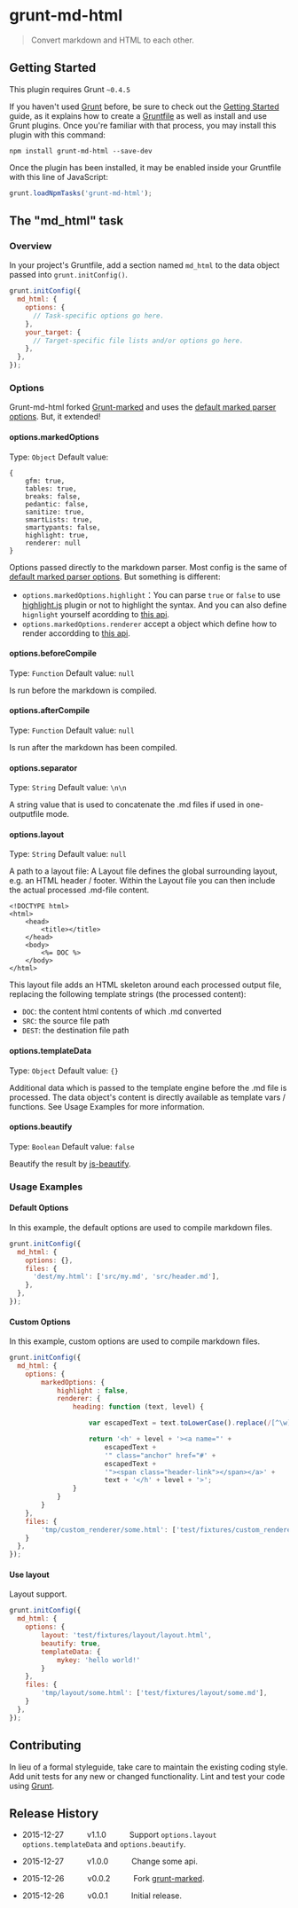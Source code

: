 # grunt-md-html

> Convert markdown and HTML to each other.

## Getting Started
This plugin requires Grunt `~0.4.5`

If you haven't used [Grunt](http://gruntjs.com/) before, be sure to check out the [Getting Started](http://gruntjs.com/getting-started) guide, as it explains how to create a [Gruntfile](http://gruntjs.com/sample-gruntfile) as well as install and use Grunt plugins. Once you're familiar with that process, you may install this plugin with this command:

```shell
npm install grunt-md-html --save-dev
```

Once the plugin has been installed, it may be enabled inside your Gruntfile with this line of JavaScript:

```js
grunt.loadNpmTasks('grunt-md-html');
```

## The "md_html" task

### Overview
In your project's Gruntfile, add a section named `md_html` to the data object passed into `grunt.initConfig()`.

```js
grunt.initConfig({
  md_html: {
    options: {
      // Task-specific options go here.
    },
    your_target: {
      // Target-specific file lists and/or options go here.
    },
  },
});
```

### Options

Grunt-md-html forked [Grunt-marked](https://github.com/gobwas/grunt-marked) and uses the [default marked parser options](https://github.com/chjj/marked). But, it extended!

#### options.markedOptions
Type: `Object`
Default value: 

```
{
    gfm: true,
    tables: true,
    breaks: false,
    pedantic: false,
    sanitize: true,
    smartLists: true,
    smartypants: false,
    highlight: true,
    renderer: null
}
```

Options passed directly to the markdown parser. Most config is the same of [default marked parser options](https://github.com/chjj/marked). But something is different:

- `options.markedOptions.highlight`：You can parse `true` or `false` to use [highlight.js](https://github.com/isagalaev/highlight.js) plugin or not to highlight the syntax. And you can also define `hignlight` yourself acordding to [this api](https://github.com/chjj/marked#user-content-highlight).
- `options.markedOptions.renderer` accept a object which define how to render accordding to [this api](https://github.com/chjj/marked#user-content-renderer). 


#### options.beforeCompile
Type: `Function`
Default value: `null`

Is run before the markdown is compiled.

#### options.afterCompile
Type: `Function`
Default value: `null`

Is run after the markdown has been compiled.

#### options.separator
Type: `String`
Default value: `\n\n`

A string value that is used to concatenate the .md files if used in one-outputfile mode.

#### options.layout
Type: `String`
Default value: `null`

A path to a layout file: A Layout file defines the global surrounding layout, e.g. an HTML header / footer. Within the Layout file you can then include the actual processed .md-file content.

```
<!DOCTYPE html>
<html>
    <head>
        <title></title>
    </head>
    <body>
        <%= DOC %>
    </body>
</html>
```

This layout file adds an HTML skeleton around each processed output file, replacing the following template strings (the processed content):

- `DOC`: the content html contents of which .md converted
- `SRC`: the source file path
- `DEST`: the destination file path

#### options.templateData
Type: `Object`
Default value: `{}`

Additional data which is passed to the template engine before the .md file is processed. The data object's content is directly available as template vars / functions. See Usage Examples for more information.

#### options.beautify
Type: `Boolean`
Default value: `false`

Beautify the result by [js-beautify](https://www.npmjs.com/package/js-beautify).

### Usage Examples

#### Default Options
In this example, the default options are used to compile markdown files.

```js
grunt.initConfig({
  md_html: {
    options: {},
    files: {
      'dest/my.html': ['src/my.md', 'src/header.md'],
    },
  },
});
```

#### Custom Options
In this example, custom options are used to compile markdown files.

```js
grunt.initConfig({
  md_html: {
    options: {
        markedOptions: {
            highlight : false,
            renderer: {
                heading: function (text, level) {

                    var escapedText = text.toLowerCase().replace(/[^\w]+/g, '-');

                    return '<h' + level + '><a name="' +
                        escapedText +
                        '" class="anchor" href="#' +
                        escapedText +
                        '"><span class="header-link"></span></a>' +
                        text + '</h' + level + '>';
                }
            }
        }
    },
    files: {
        'tmp/custom_renderer/some.html': ['test/fixtures/custom_renderer/some.md']
    }
  },
});
```

#### Use layout
Layout support.

```js
grunt.initConfig({
  md_html: {
    options: {
        layout: 'test/fixtures/layout/layout.html',
        beautify: true,
        templateData: {
            mykey: 'hello world!'
        }
    },
    files: {
        'tmp/layout/some.html': ['test/fixtures/layout/some.md'],
    }
  },
});
```


## Contributing
In lieu of a formal styleguide, take care to maintain the existing coding style. Add unit tests for any new or changed functionality. Lint and test your code using [Grunt](http://gruntjs.com/).

## Release History
* 2015-12-27   v1.1.0   Support `options.layout` `options.templateData` and `options.beautify`.

* 2015-12-27   v1.0.0   Change some api.

* 2015-12-26   v0.0.2   Fork [grunt-marked](https://github.com/gobwas/grunt-marked).

* 2015-12-26   v0.0.1   Initial release.
